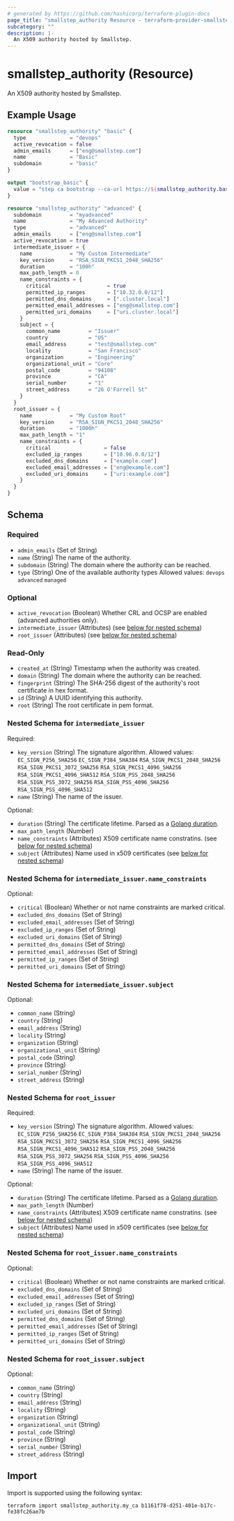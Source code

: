 ```yaml
---
# generated by https://github.com/hashicorp/terraform-plugin-docs
page_title: "smallstep_authority Resource - terraform-provider-smallstep"
subcategory: ""
description: |-
  An X509 authority hosted by Smallstep.
---
```


# smallstep_authority (Resource)

An X509 authority hosted by Smallstep.

## Example Usage

```terraform
resource "smallstep_authority" "basic" {
  type              = "devops"
  active_revocation = false
  admin_emails      = ["eng@smallstep.com"]
  name              = "Basic"
  subdomain         = "basic"
}

output "bootstrap_basic" {
  value = "step ca bootstrap --ca-url https://${smallstep_authority.basic.domain} --fingerprint ${smallstep_authority.basic.fingerprint} --context basic"
}

resource "smallstep_authority" "advanced" {
  subdomain         = "myadvanced"
  name              = "My Advanced Authority"
  type              = "advanced"
  admin_emails      = ["eng@smallstep.com"]
  active_revocation = true
  intermediate_issuer = {
    name            = "My Custom Intermediate"
    key_version     = "RSA_SIGN_PKCS1_2048_SHA256"
    duration        = "100h"
    max_path_length = 0
    name_constraints = {
      critical                  = true
      permitted_ip_ranges       = ["10.32.0.0/12"]
      permitted_dns_domains     = [".cluster.local"]
      permitted_email_addresses = ["eng@smallstep.com"]
      permitted_uri_domains     = ["uri.cluster.local"]
    }
    subject = {
      common_name         = "Issuer"
      country             = "US"
      email_address       = "test@smallstep.com"
      locality            = "San Francisco"
      organization        = "Engineering"
      organizational_unit = "Core"
      postal_code         = "94108"
      province            = "CA"
      serial_number       = "1"
      street_address      = "26 O'Farrell St"
    }
  }
  root_issuer = {
    name            = "My Custom Root"
    key_version     = "RSA_SIGN_PKCS1_2048_SHA256"
    duration        = "1000h"
    max_path_length = "1"
    name_constraints = {
      critical                 = false
      excluded_ip_ranges       = ["10.96.0.0/12"]
      excluded_dns_domains     = ["example.com"]
      excluded_email_addresses = ["eng@example.com"]
      excluded_uri_domains     = ["uri:example.com"]
    }
  }
}
```

<!-- schema generated by tfplugindocs -->
## Schema

### Required

- `admin_emails` (Set of String)
- `name` (String) The name of the authority.
- `subdomain` (String) The domain where the authority can be reached.
- `type` (String) One of the available authority types
 Allowed values: `devops` `advanced` `managed`

### Optional

- `active_revocation` (Boolean) Whether CRL and OCSP are enabled (advanced authorities only).
- `intermediate_issuer` (Attributes) (see [below for nested schema](#nestedatt--intermediate_issuer))
- `root_issuer` (Attributes) (see [below for nested schema](#nestedatt--root_issuer))

### Read-Only

- `created_at` (String) Timestamp when the authority was created.
- `domain` (String) The domain where the authority can be reached.
- `fingerprint` (String) The SHA-256 digest of the authority's root certificate in hex format.
- `id` (String) A UUID identifying this authority.
- `root` (String) The root certificate in pem format.

<a id="nestedatt--intermediate_issuer"></a>
### Nested Schema for `intermediate_issuer`

Required:

- `key_version` (String) The signature algorithm.
 Allowed values: `EC_SIGN_P256_SHA256` `EC_SIGN_P384_SHA384` `RSA_SIGN_PKCS1_2048_SHA256` `RSA_SIGN_PKCS1_3072_SHA256` `RSA_SIGN_PKCS1_4096_SHA256` `RSA_SIGN_PKCS1_4096_SHA512` `RSA_SIGN_PSS_2048_SHA256` `RSA_SIGN_PSS_3072_SHA256` `RSA_SIGN_PSS_4096_SHA256` `RSA_SIGN_PSS_4096_SHA512`
- `name` (String) The name of the issuer.

Optional:

- `duration` (String) The certificate lifetime. Parsed as a [Golang duration](https://pkg.go.dev/time#ParseDuration).
- `max_path_length` (Number)
- `name_constraints` (Attributes) X509 certificate name constratins. (see [below for nested schema](#nestedatt--intermediate_issuer--name_constraints))
- `subject` (Attributes) Name used in x509 certificates (see [below for nested schema](#nestedatt--intermediate_issuer--subject))

<a id="nestedatt--intermediate_issuer--name_constraints"></a>
### Nested Schema for `intermediate_issuer.name_constraints`

Optional:

- `critical` (Boolean) Whether or not name constraints are marked critical.
- `excluded_dns_domains` (Set of String)
- `excluded_email_addresses` (Set of String)
- `excluded_ip_ranges` (Set of String)
- `excluded_uri_domains` (Set of String)
- `permitted_dns_domains` (Set of String)
- `permitted_email_addresses` (Set of String)
- `permitted_ip_ranges` (Set of String)
- `permitted_uri_domains` (Set of String)


<a id="nestedatt--intermediate_issuer--subject"></a>
### Nested Schema for `intermediate_issuer.subject`

Optional:

- `common_name` (String)
- `country` (String)
- `email_address` (String)
- `locality` (String)
- `organization` (String)
- `organizational_unit` (String)
- `postal_code` (String)
- `province` (String)
- `serial_number` (String)
- `street_address` (String)



<a id="nestedatt--root_issuer"></a>
### Nested Schema for `root_issuer`

Required:

- `key_version` (String) The signature algorithm.
 Allowed values: `EC_SIGN_P256_SHA256` `EC_SIGN_P384_SHA384` `RSA_SIGN_PKCS1_2048_SHA256` `RSA_SIGN_PKCS1_3072_SHA256` `RSA_SIGN_PKCS1_4096_SHA256` `RSA_SIGN_PKCS1_4096_SHA512` `RSA_SIGN_PSS_2048_SHA256` `RSA_SIGN_PSS_3072_SHA256` `RSA_SIGN_PSS_4096_SHA256` `RSA_SIGN_PSS_4096_SHA512`
- `name` (String) The name of the issuer.

Optional:

- `duration` (String) The certificate lifetime. Parsed as a [Golang duration](https://pkg.go.dev/time#ParseDuration).
- `max_path_length` (Number)
- `name_constraints` (Attributes) X509 certificate name constratins. (see [below for nested schema](#nestedatt--root_issuer--name_constraints))
- `subject` (Attributes) Name used in x509 certificates (see [below for nested schema](#nestedatt--root_issuer--subject))

<a id="nestedatt--root_issuer--name_constraints"></a>
### Nested Schema for `root_issuer.name_constraints`

Optional:

- `critical` (Boolean) Whether or not name constraints are marked critical.
- `excluded_dns_domains` (Set of String)
- `excluded_email_addresses` (Set of String)
- `excluded_ip_ranges` (Set of String)
- `excluded_uri_domains` (Set of String)
- `permitted_dns_domains` (Set of String)
- `permitted_email_addresses` (Set of String)
- `permitted_ip_ranges` (Set of String)
- `permitted_uri_domains` (Set of String)


<a id="nestedatt--root_issuer--subject"></a>
### Nested Schema for `root_issuer.subject`

Optional:

- `common_name` (String)
- `country` (String)
- `email_address` (String)
- `locality` (String)
- `organization` (String)
- `organizational_unit` (String)
- `postal_code` (String)
- `province` (String)
- `serial_number` (String)
- `street_address` (String)

## Import

Import is supported using the following syntax:

```shell
terraform import smallstep_authority.my_ca b1161f78-d251-401e-b17c-fe38fc26ae7b
```

